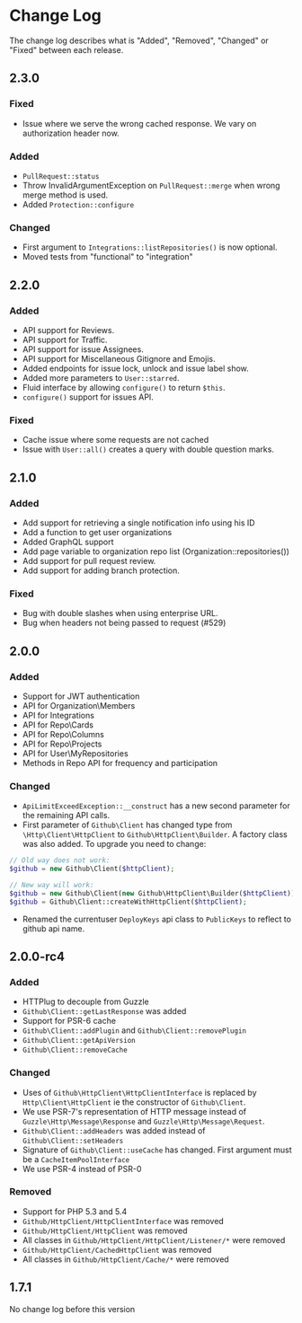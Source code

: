 # Change Log

The change log describes what is "Added", "Removed", "Changed" or "Fixed" between each release. 

## 2.3.0

### Fixed

- Issue where we serve the wrong cached response. We vary on authorization header now.

### Added

- `PullRequest::status`
- Throw InvalidArgumentException on `PullRequest::merge` when wrong merge method is used.
- Added `Protection::configure`

### Changed

- First argument to `Integrations::listRepositories()` is now optional. 
- Moved tests from "functional" to "integration"

## 2.2.0

### Added

- API support for Reviews. 
- API support for Traffic. 
- API support for issue Assignees. 
- API support for Miscellaneous Gitignore and Emojis. 
- Added endpoints for issue lock, unlock and issue label show. 
- Added more parameters to `User::starred`.
- Fluid interface by allowing `configure()` to return `$this`.
- `configure()` support for issues API.

### Fixed

- Cache issue where some requests are not cached
- Issue with `User::all()` creates a query with double question marks.

## 2.1.0

### Added

- Add support for retrieving a single notification info using his ID 
- Add a function to get user organizations
- Added GraphQL support
- Add page variable to organization repo list (Organization::repositories())
- Add support for pull request review. 
- Add support for adding branch protection.

### Fixed

- Bug with double slashes when using enterprise URL. 
- Bug when headers not being passed to request (#529)

## 2.0.0

### Added 

- Support for JWT authentication
- API for Organization\Members
- API for Integrations
- API for Repo\Cards
- API for Repo\Columns
- API for Repo\Projects
- API for User\MyRepositories
- Methods in Repo API for frequency and participation

### Changed

- `ApiLimitExceedException::__construct` has a new second parameter for the remaining API calls. 
- First parameter of `Github\Client` has changed type from `\Http\Client\HttpClient` to 
`Github\HttpClient\Builder`. A factory class was also added. To upgrade you need to change: 
 
```php
// Old way does not work:
$github = new Github\Client($httpClient); 

// New way will work:
$github = new Github\Client(new Github\HttpClient\Builder($httpClient)); 
$github = Github\Client::createWithHttpClient($httpClient);  
```
- Renamed the currentuser `DeployKeys` api class to `PublicKeys` to reflect to github api name. 

## 2.0.0-rc4

### Added 

- HTTPlug to decouple from Guzzle
- `Github\Client::getLastResponse` was added 
- Support for PSR-6 cache
- `Github\Client::addPlugin` and `Github\Client::removePlugin`
- `Github\Client::getApiVersion`
- `Github\Client::removeCache`

### Changed

- Uses of `Github\HttpClient\HttpClientInterface` is replaced by `Http\Client\HttpClient` ie the constructor of `Github\Client`.
- We use PSR-7's representation of HTTP message instead of `Guzzle\Http\Message\Response` and `Guzzle\Http\Message\Request`.
- `Github\Client::addHeaders` was added instead of `Github\Client::setHeaders`
- Signature of `Github\Client::useCache` has changed. First argument must be a `CacheItemPoolInterface`
- We use PSR-4 instead of PSR-0

### Removed

- Support for PHP 5.3 and 5.4
- `Github/HttpClient/HttpClientInterface` was removed
- `Github/HttpClient/HttpClient` was removed
-  All classes in `Github/HttpClient/HttpClient/Listener/*` were removed
- `Github/HttpClient/CachedHttpClient` was removed
-  All classes in `Github/HttpClient/Cache/*` were removed

## 1.7.1 

No change log before this version
